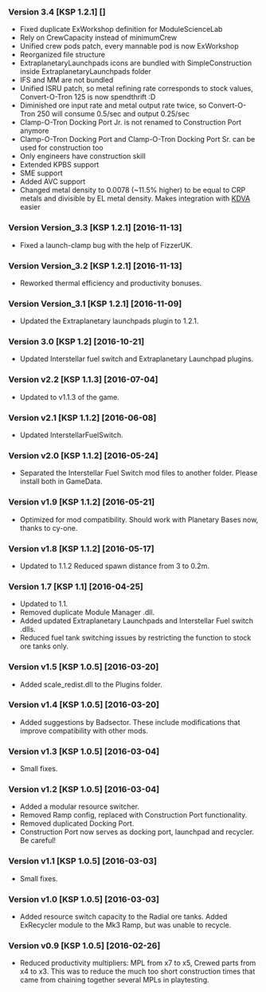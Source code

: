### Version 3.4 [KSP 1.2.1] []
- Fixed duplicate ExWorkshop definition for ModuleScienceLab
- Rely on CrewCapacity instead of minimumCrew
- Unified crew pods patch, every mannable pod is now ExWorkshop
- Reorganized file structure
- ExtraplanetaryLaunchpads icons are bundled with SimpleConstruction inside ExtraplanetaryLaunchpads folder
- IFS and MM are not bundled
- Unified ISRU patch, so metal refining rate corresponds to stock values, Convert-O-Tron 125 is now spendthrift :D
- Diminished ore input rate and metal output rate twice, so Convert-O-Tron 250 will consume 0.5/sec and output 0.25/sec
- Clamp-O-Tron Docking Port Jr. is not renamed to Construction Port anymore
- Clamp-O-Tron Docking Port and Clamp-O-Tron Docking Port Sr. can be used for construction too
- Only engineers have construction skill
- Extended KPBS support
- SME support
- Added AVC support
- Changed metal density to 0.0078 (~11.5% higher) to be equal to CRP metals and divisible by EL metal density. Makes integration with [KDVA](http://forum.kerbalspaceprogram.com/index.php?/topic/116987-wip121-keridian-dynamics-dev-thread-last-update-2016-11-28/) easier

### Version Version_3.3 [KSP 1.2.1] [2016-11-13]
- Fixed a launch-clamp bug with the help of FizzerUK.

### Version Version_3.2 [KSP 1.2.1] [2016-11-13]
- Reworked thermal efficiency and productivity bonuses.

### Version Version_3.1 [KSP 1.2.1] [2016-11-09]
- Updated the Extraplanetary launchpads plugin to 1.2.1.

### Version 3.0 [KSP 1.2] [2016-10-21]
- Updated Interstellar fuel switch and Extraplanetary Launchpad plugins.

### Version v2.2 [KSP 1.1.3] [2016-07-04]
- Updated to v1.1.3 of the game.

### Version v2.1 [KSP 1.1.2] [2016-06-08]
- Updated InterstellarFuelSwitch.

### Version v2.0 [KSP 1.1.2] [2016-05-24]
- Separated the Interstellar Fuel Switch mod files to another folder. Please install both in GameData.

### Version v1.9 [KSP 1.1.2] [2016-05-21]
- Optimized for mod compatibility. Should work with Planetary Bases now, thanks to cy-one.

### Version v1.8 [KSP 1.1.2] [2016-05-17]
- Updated to 1.1.2 Reduced spawn distance from 3 to 0.2m.

### Version 1.7 [KSP 1.1] [2016-04-25]
- Updated to 1.1.
- Removed duplicate Module Manager .dll.
- Added updated Extraplanetary Launchpads and Interstellar Fuel switch .dlls.
- Reduced fuel tank switching issues by restricting the function to stock ore tanks only.

### Version v1.5 [KSP 1.0.5] [2016-03-20]
- Added scale_redist.dll to the Plugins folder.

### Version v1.4 [KSP 1.0.5] [2016-03-20]
- Added suggestions by Badsector. These include modifications that improve compatibility with other mods.

### Version v1.3 [KSP 1.0.5] [2016-03-04]
- Small fixes.

### Version v1.2 [KSP 1.0.5] [2016-03-04]
- Added a modular resource switcher.
- Removed Ramp config, replaced with Construction Port functionality.
- Removed duplicated Docking Port.
- Construction Port now serves as docking port, launchpad and recycler. Be careful!

### Version v1.1 [KSP 1.0.5] [2016-03-03]
- Small fixes.

### Version v1.0 [KSP 1.0.5] [2016-03-03]
- Added resource switch capacity to the Radial ore tanks. Added ExRecycler module to the Mk3 Ramp, but was unable to recycle.

### Version v0.9 [KSP 1.0.5] [2016-02-26]
- Reduced productivity multipliers: MPL from x7 to x5, Crewed parts from x4 to x3. This was to reduce the much too short construction times that came from chaining together several MPLs in playtesting.
